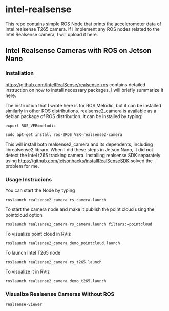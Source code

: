 # intel-realsense

This repo contains simple ROS Node that prints the accelerometer data of Intel realsense T265 camera. If I implement any ROS nodes related to the  Intel Realsense camera, I will upload it here.


## Intel Realsense Cameras with ROS on Jetson Nano


### Installation

https://github.com/IntelRealSense/realsense-ros contains detailed instruction on how to install necessary packages. I will briefly summarize it here.

The instruction that I wrote here is for ROS Melodic, but it can be installed similarly in other ROS distributions.
realsense2_camera is available as a debian package of ROS distribution. It can be installed by typing:

```
export ROS_VER=melodic
```

```
sudo apt-get install ros-$ROS_VER-realsense2-camera
```

This will install both realsense2_camera and its dependents, including librealsense2 library.
When I did these steps in Jetson Nano, it did not detect the Intel t265 tracking camera. Installing realsense SDK separately using https://github.com/jetsonhacks/installRealSenseSDK solved the problem for me.


### Usage Instrucions

You can start the Node by typing
```
roslaunch realsense2_camera rs_camera.launch
```


To start the camera node and make it publish the point cloud using the pointcloud option
```
roslaunch realsense2_camera rs_camera.launch filters:=pointcloud
```

To visualize point cloud in RViz
```
roslaunch realsense2_camera demo_pointcloud.launch
```

To launch Intel T265 node
```
roslaunch realsense2_camera rs_t265.launch
```

To visualize it in RViz
```
roslaunch realsense2_camera demo_t265.launch
```

### Visualize Realsense Cameras Without ROS
```
realsense-viewer
```
